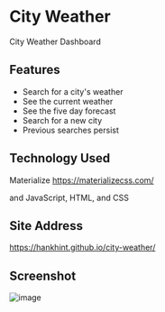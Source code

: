 # City Weather
City Weather Dashboard

## Features
- Search for a city's weather
- See the current weather
- See the five day forecast
- Search for a new city
- Previous searches persist

## Technology Used

Materialize
https://materializecss.com/

and JavaScript, HTML, and CSS


## Site Address

https://hankhint.github.io/city-weather/

## Screenshot

![image](https://user-images.githubusercontent.com/50533231/147605580-1854ac2b-600f-455a-b157-07db13e5caa3.png)
